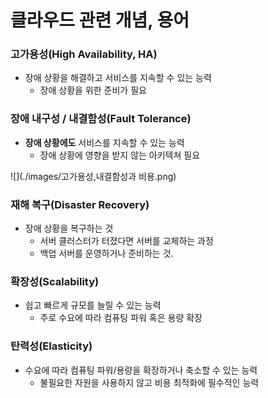 # 클라우드 관련 개념, 용어

### 고가용성(High Availability, HA)

* 장애 상황을 해결하고 서비스를 지속할 수 있는 능력
  * 장애 상황을 위한 준비가 필요

### 장애 내구성 / 내결함성(Fault Tolerance)

* **장애 상황에도** 서비스를 지속할 수 있는 능력
  * 장애 상황에 영향을 받지 않는 아키텍쳐 필요

![](./images/고가용성,내결함성과 비용.png)

### 재해 복구(Disaster Recovery)

* 장애 상황을 복구하는 것
  * 서버 클러스터가 터졌다면 서버를 교체하는 과정
  * 백업 서버를 운영하거나 준비하는 것.

### 확장성(Scalability)

* 쉽고 빠르게 규모를 늘릴 수 있는 능력
  * 주로 수요에 따라 컴퓨팅 파워 혹은 용량 확장

### 탄력성(Elasticity)

* 수요에 따라 컴퓨팅 파워/용량을 확장하거나 축소할 수 있는 능력
  * 불필요한 자원을 사용하지 않고 비용 최적화에 필수적인 능력

